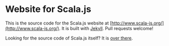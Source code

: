 # Website for Scala.js

This is the source code for the Scala.js website at
[http://www.scala-js.org/](http://www.scala-js.org/).
It is built with [Jekyll](http://jekyllrb.com/).
Pull requests welcome!

Looking for the source code of Scala.js itself?
It is [over there](https://github.com/scala-js/scala-js).
